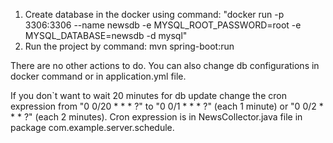 1. Create database in the docker using command: "docker run -p 3306:3306 --name newsdb -e MYSQL_ROOT_PASSWORD=root -e MYSQL_DATABASE=newsdb -d mysql"
2. Run the project by command: mvn spring-boot:run

There are no other actions to do. You can also change db configurations in docker command or in application.yml file.

If you don`t want to wait 20 minutes for db update change the cron expression from "0 0/20 * * * ?" to "0 0/1 * * * ?" (each 1 minute) or "0 0/2 * * * ?" (each 2 minutes). 
Cron expression is in NewsCollector.java file in package com.example.server.schedule. 

